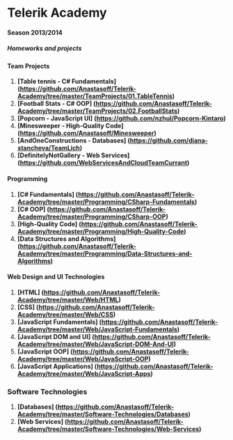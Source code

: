 Telerik Academy
===============
#### Season 2013/2014

##### Homeworks and projects

#### Team Projects
 1. <b>[Table tennis - C# Fundamentals] (https://github.com/Anastasoff/Telerik-Academy/tree/master/TeamProjects/01.TableTennis)</b>
 2. <b>[Football Stats - C# OOP] (https://github.com/Anastasoff/Telerik-Academy/tree/master/TeamProjects/02.FootballStats)</b>
 3. <b>[Popcorn - JavaScript UI] (https://github.com/nzhul/Popcorn-Kintaro)</b>
 4. <b>[Minesweeper - High-Quality Code] (https://github.com/Anastasoff/Minesweeper)</b>
 5. <b>[AndOneConstructions - Databases] (https://github.com/diana-stancheva/TeamLich)</b> 
 6. <b>[DefinitelyNotGallery - Web Services] (https://github.com/WebServicesAndCloudTeamCurrant)</b>

#### Programming
 1.  <b>[C# Fundamentals] (https://github.com/Anastasoff/Telerik-Academy/tree/master/Programming/CSharp-Fundamentals)</b>
 2.  <b>[C# OOP] (https://github.com/Anastasoff/Telerik-Academy/tree/master/Programming/CSharp-OOP)</b>
 3.  <b>[High-Quality Code] (https://github.com/Anastasoff/Telerik-Academy/tree/master/Programming/High-Quality-Code)</b>
 4.  <b>[Data Structures and Algorithms] (https://github.com/Anastasoff/Telerik-Academy/tree/master/Programming/Data-Structures-and-Algorithms)</b>

#### Web Design and UI Technologies
 1. <b>[HTML] (https://github.com/Anastasoff/Telerik-Academy/tree/master/Web/HTML)</b>
 2. <b>[CSS] (https://github.com/Anastasoff/Telerik-Academy/tree/master/Web/CSS)</b>
 3. <b>[JavaScript Fundamentals] (https://github.com/Anastasoff/Telerik-Academy/tree/master/Web/JavaScript-Fundamentals)</b>
 4. <b>[JavaScript DOM and UI] (https://github.com/Anastasoff/Telerik-Academy/tree/master/Web/JavaScript-DOM-And-UI)</b>
 5. <b>[JavaScript OOP] (https://github.com/Anastasoff/Telerik-Academy/tree/master/Web/JavaScript-OOP)</b>
 6. <b>[JavaScript Applications] (https://github.com/Anastasoff/Telerik-Academy/tree/master/Web/JavaScript-Apps)</b>

### Software Technologies
 1. <b>[Databases] (https://github.com/Anastasoff/Telerik-Academy/tree/master/Software-Technologies/Databases)</b>
 2. <b>[Web Services] (https://github.com/Anastasoff/Telerik-Academy/tree/master/Software-Technologies/Web-Services)</b>